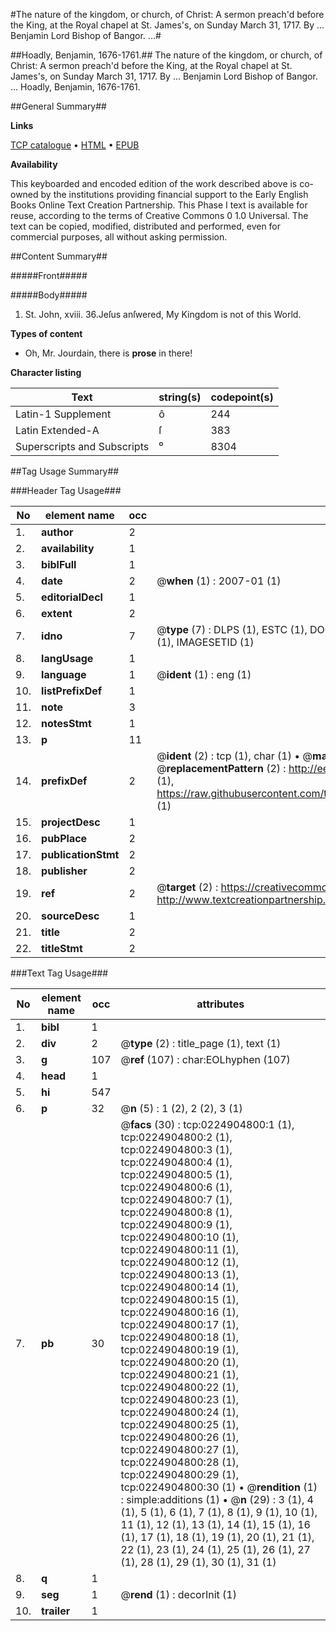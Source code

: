 #The nature of the kingdom, or church, of Christ: A sermon preach'd before the King, at the Royal chapel at St. James's, on Sunday March 31, 1717. By ... Benjamin Lord Bishop of Bangor. ...#

##Hoadly, Benjamin, 1676-1761.##
The nature of the kingdom, or church, of Christ: A sermon preach'd before the King, at the Royal chapel at St. James's, on Sunday March 31, 1717. By ... Benjamin Lord Bishop of Bangor. ...
Hoadly, Benjamin, 1676-1761.

##General Summary##

**Links**

[TCP catalogue](http://www.ota.ox.ac.uk/tcp/)  • 
[HTML](http://tei.it.ox.ac.uk/tcp/Texts-HTML/free/004/004809919.html)  • 
[EPUB](http://tei.it.ox.ac.uk/tcp/Texts-EPUB/free/004/004809919.epub)

**Availability**

This keyboarded and encoded edition of the
	       work described above is co-owned by the institutions
	       providing financial support to the Early English Books
	       Online Text Creation Partnership. This Phase I text is
	       available for reuse, according to the terms of Creative
	       Commons 0 1.0 Universal. The text can be copied,
	       modified, distributed and performed, even for
	       commercial purposes, all without asking permission.


##Content Summary##

#####Front#####

#####Body#####

1. St. John, xviii. 36.Jeſus anſwered, My Kingdom is not of this World.

**Types of content**

  * Oh, Mr. Jourdain, there is **prose** in there!

**Character listing**


|Text|string(s)|codepoint(s)|
|---|---|---|
|Latin-1 Supplement|ô|244|
|Latin Extended-A|ſ|383|
|Superscripts             and Subscripts|⁰|8304|

##Tag Usage Summary##

###Header Tag Usage###

|No|element name|occ|attributes|
|---|---|---|---|
|1.|__author__|2||
|2.|__availability__|1||
|3.|__biblFull__|1||
|4.|__date__|2| @__when__ (1) : 2007-01 (1)|
|5.|__editorialDecl__|1||
|6.|__extent__|2||
|7.|__idno__|7| @__type__ (7) : DLPS (1), ESTC (1), DOCNO (1), TCP (1), GALEDOCNO (1), CONTENTSET (1), IMAGESETID (1)|
|8.|__langUsage__|1||
|9.|__language__|1| @__ident__ (1) : eng (1)|
|10.|__listPrefixDef__|1||
|11.|__note__|3||
|12.|__notesStmt__|1||
|13.|__p__|11||
|14.|__prefixDef__|2| @__ident__ (2) : tcp (1), char (1)  •  @__matchPattern__ (2) : ([0-9\-]+):([0-9IVX]+) (1), (.+) (1)  •  @__replacementPattern__ (2) : http://eebo.chadwyck.com/downloadtiff?vid=$1&page=$2 (1), https://raw.githubusercontent.com/textcreationpartnership/Texts/master/tcpchars.xml#$1 (1)|
|15.|__projectDesc__|1||
|16.|__pubPlace__|2||
|17.|__publicationStmt__|2||
|18.|__publisher__|2||
|19.|__ref__|2| @__target__ (2) : https://creativecommons.org/publicdomain/zero/1.0/ (1), http://www.textcreationpartnership.org/docs/. (1)|
|20.|__sourceDesc__|1||
|21.|__title__|2||
|22.|__titleStmt__|2||


###Text Tag Usage###

|No|element name|occ|attributes|
|---|---|---|---|
|1.|__bibl__|1||
|2.|__div__|2| @__type__ (2) : title_page (1), text (1)|
|3.|__g__|107| @__ref__ (107) : char:EOLhyphen (107)|
|4.|__head__|1||
|5.|__hi__|547||
|6.|__p__|32| @__n__ (5) : 1 (2), 2 (2), 3 (1)|
|7.|__pb__|30| @__facs__ (30) : tcp:0224904800:1 (1), tcp:0224904800:2 (1), tcp:0224904800:3 (1), tcp:0224904800:4 (1), tcp:0224904800:5 (1), tcp:0224904800:6 (1), tcp:0224904800:7 (1), tcp:0224904800:8 (1), tcp:0224904800:9 (1), tcp:0224904800:10 (1), tcp:0224904800:11 (1), tcp:0224904800:12 (1), tcp:0224904800:13 (1), tcp:0224904800:14 (1), tcp:0224904800:15 (1), tcp:0224904800:16 (1), tcp:0224904800:17 (1), tcp:0224904800:18 (1), tcp:0224904800:19 (1), tcp:0224904800:20 (1), tcp:0224904800:21 (1), tcp:0224904800:22 (1), tcp:0224904800:23 (1), tcp:0224904800:24 (1), tcp:0224904800:25 (1), tcp:0224904800:26 (1), tcp:0224904800:27 (1), tcp:0224904800:28 (1), tcp:0224904800:29 (1), tcp:0224904800:30 (1)  •  @__rendition__ (1) : simple:additions (1)  •  @__n__ (29) : 3 (1), 4 (1), 5 (1), 6 (1), 7 (1), 8 (1), 9 (1), 10 (1), 11 (1), 12 (1), 13 (1), 14 (1), 15 (1), 16 (1), 17 (1), 18 (1), 19 (1), 20 (1), 21 (1), 22 (1), 23 (1), 24 (1), 25 (1), 26 (1), 27 (1), 28 (1), 29 (1), 30 (1), 31 (1)|
|8.|__q__|1||
|9.|__seg__|1| @__rend__ (1) : decorInit (1)|
|10.|__trailer__|1||
